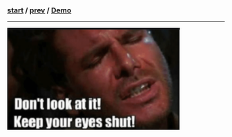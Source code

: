 ### [start](0.md) / [prev](6.md) / [Demo](http://localhost:5000/)
---

<img src="indy.png" alt="drawing" width="400"/>